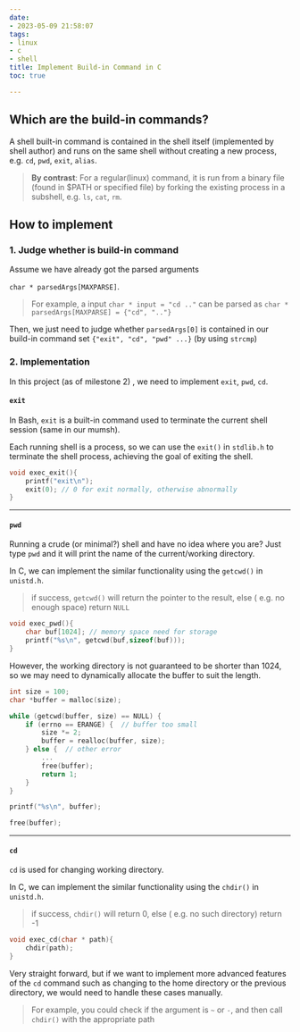 ```yaml
---
date:
- 2023-05-09 21:58:07
tags:
- linux
- c
- shell
title: Implement Build-in Command in C
toc: true

---
```

## Which are the build-in commands?

A shell built-in command is contained in the shell itself (implemented by shell author) and runs on the same shell without creating a new process, e.g. `cd`, `pwd`, `exit`, `alias`.

> **By contrast**: For a regular(linux) command, it is run from a binary file (found in $PATH or specified file) by forking the existing process in a subshell, e.g. `ls`, `cat`, `rm`.

## How to implement

### 1. Judge whether is build-in command

Assume we have already got the parsed arguments

 `char * parsedArgs[MAXPARSE]`.

> For example, a input `char * input = "cd .."` can be parsed as `char * parsedArgs[MAXPARSE] = {"cd", ".."}`

Then, we just need to judge whether `parsedArgs[0]` is contained in our build-in command set `{"exit", "cd", "pwd" ...}` (by using `strcmp`)

### 2. Implementation

In this project (as of milestone 2) , we need to implement `exit`, `pwd`, `cd`.

#### `exit`

In Bash, `exit` is a built-in command used to terminate the current shell session (same in our mumsh).

Each running shell is a process, so we can use the `exit()` in `stdlib.h` to terminate the shell process, achieving the goal of exiting the shell.

```c
void exec_exit(){
    printf("exit\n");
    exit(0); // 0 for exit normally, otherwise abnormally
}
```

---

#### `pwd`

Running a crude (or minimal?) shell and have no idea where you are? Just type `pwd` and it will print the name of the current/working directory.

In C, we can implement the similar functionality using the `getcwd()` in `unistd.h`.

> if success, `getcwd()` will return the pointer to the result, else ( e.g. no enough space) return `NULL`

```c
void exec_pwd(){
    char buf[1024]; // memory space need for storage
    printf("%s\n", getcwd(buf,sizeof(buf)));
}
```

However, the working directory is not guaranteed to be shorter than 1024, so we may need to dynamically allocate the buffer to suit the length.

```c
int size = 100;
char *buffer = malloc(size);

while (getcwd(buffer, size) == NULL) {
    if (errno == ERANGE) {  // buffer too small
        size *= 2;
        buffer = realloc(buffer, size);
    } else {  // other error
        ...
        free(buffer);
        return 1;
    }
}

printf("%s\n", buffer);

free(buffer);
```

---

#### `cd`

`cd` is used for changing working directory.

In C, we can implement the similar functionality using the `chdir()` in `unistd.h`.

> if success, `chdir()` will return 0, else ( e.g. no such directory) return -1

```c
void exec_cd(char * path){
    chdir(path);
}
```

Very straight forward, but if we want to implement more advanced features of the `cd` command such as changing to the home directory or the previous directory, we would need to handle these cases manually.

> For example, you could check if the argument is `~` or `-`, and then call `chdir()` with the appropriate path